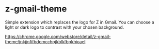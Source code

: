 # z-gmail-theme

Simple extension which replaces the logo for Z in Gmail. You can
choose a light or dark logo to contrast with your chosen background.

https://chrome.google.com/webstore/detail/z-gmail-theme/jnkjjnfifbdcmcchpjkblkfbpkhioael
